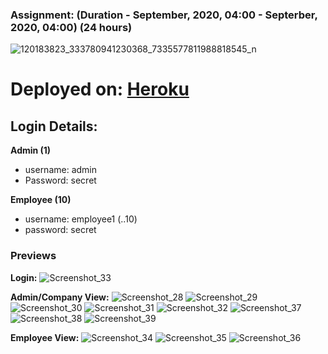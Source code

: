 ### Assignment: (Duration - September, 2020, 04:00 - Septerber, 2020, 04:00) (24 hours) 
![120183823_333780941230368_7335577811988818545_n](https://user-images.githubusercontent.com/18072164/94389086-ae780c00-0170-11eb-96fd-7948cc216262.jpg)

# Deployed on: [Heroku](http://esmpanel.herokuapp.com/)

## Login Details:
**Admin (1)** <br />
- username: admin
- Password: secret

**Employee (10)**
- username: employee1 (..10)
- password: secret

### Previews
**Login:** 
![Screenshot_33](https://user-images.githubusercontent.com/18072164/94388509-1c233880-016f-11eb-9f69-ae679c13d19f.png)

**Admin/Company View:**
![Screenshot_28](https://user-images.githubusercontent.com/18072164/94388542-30673580-016f-11eb-8432-ca138c661e26.png)
![Screenshot_29](https://user-images.githubusercontent.com/18072164/94388541-2fce9f00-016f-11eb-9925-039306f5a7e5.png)
![Screenshot_30](https://user-images.githubusercontent.com/18072164/94388538-2f360880-016f-11eb-85d4-853199fd95e8.png)
![Screenshot_31](https://user-images.githubusercontent.com/18072164/94388536-2d6c4500-016f-11eb-8395-2064ae6291a1.png)
![Screenshot_32](https://user-images.githubusercontent.com/18072164/94388543-30673580-016f-11eb-8884-f3cac6a146e9.png)
![Screenshot_37](https://user-images.githubusercontent.com/18072164/94389300-4d9d0380-0171-11eb-94fb-91bc977d02d9.png)
![Screenshot_38](https://user-images.githubusercontent.com/18072164/94389299-4d9d0380-0171-11eb-8f62-26a2c743ed69.png)
![Screenshot_39](https://user-images.githubusercontent.com/18072164/94389296-4b3aa980-0171-11eb-965a-f306393e26a8.png)

**Employee View:**
![Screenshot_34](https://user-images.githubusercontent.com/18072164/94388560-3eb55180-016f-11eb-8785-aef9907e70ec.png)
![Screenshot_35](https://user-images.githubusercontent.com/18072164/94388564-407f1500-016f-11eb-840c-596d587ec13b.png)
![Screenshot_36](https://user-images.githubusercontent.com/18072164/94388563-3fe67e80-016f-11eb-886f-b1e2aea20125.png)
